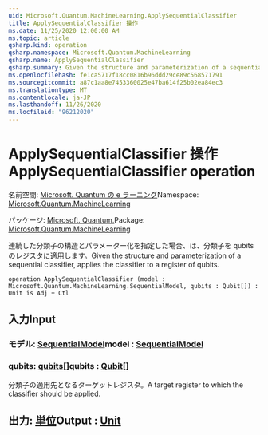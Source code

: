 ```yaml
---
uid: Microsoft.Quantum.MachineLearning.ApplySequentialClassifier
title: ApplySequentialClassifier 操作
ms.date: 11/25/2020 12:00:00 AM
ms.topic: article
qsharp.kind: operation
qsharp.namespace: Microsoft.Quantum.MachineLearning
qsharp.name: ApplySequentialClassifier
qsharp.summary: Given the structure and parameterization of a sequential classifier, applies the classifier to a register of qubits.
ms.openlocfilehash: fe1ca5717f18cc0816b96ddd29ce89c568571791
ms.sourcegitcommit: a87c1aa8e7453360025e47ba614f25b02ea84ec3
ms.translationtype: MT
ms.contentlocale: ja-JP
ms.lasthandoff: 11/26/2020
ms.locfileid: "96212020"
---
```

# <a name="applysequentialclassifier-operation"></a><span data-ttu-id="de97e-102">ApplySequentialClassifier 操作</span><span class="sxs-lookup"><span data-stu-id="de97e-102">ApplySequentialClassifier operation</span></span>

<span data-ttu-id="de97e-103">名前空間: [Microsoft. Quantum の e ラーニング](xref:Microsoft.Quantum.MachineLearning)</span><span class="sxs-lookup"><span data-stu-id="de97e-103">Namespace: [Microsoft.Quantum.MachineLearning](xref:Microsoft.Quantum.MachineLearning)</span></span>

<span data-ttu-id="de97e-104">パッケージ: [Microsoft. Quantum.](https://nuget.org/packages/Microsoft.Quantum.MachineLearning)</span><span class="sxs-lookup"><span data-stu-id="de97e-104">Package: [Microsoft.Quantum.MachineLearning](https://nuget.org/packages/Microsoft.Quantum.MachineLearning)</span></span>


<span data-ttu-id="de97e-105">連続した分類子の構造とパラメーター化を指定した場合、は、分類子を qubits のレジスタに適用します。</span><span class="sxs-lookup"><span data-stu-id="de97e-105">Given the structure and parameterization of a sequential classifier, applies the classifier to a register of qubits.</span></span>

```qsharp
operation ApplySequentialClassifier (model : Microsoft.Quantum.MachineLearning.SequentialModel, qubits : Qubit[]) : Unit is Adj + Ctl
```


## <a name="input"></a><span data-ttu-id="de97e-106">入力</span><span class="sxs-lookup"><span data-stu-id="de97e-106">Input</span></span>

### <a name="model--sequentialmodel"></a><span data-ttu-id="de97e-107">モデル: [SequentialModel](xref:Microsoft.Quantum.MachineLearning.SequentialModel)</span><span class="sxs-lookup"><span data-stu-id="de97e-107">model : [SequentialModel](xref:Microsoft.Quantum.MachineLearning.SequentialModel)</span></span>




### <a name="qubits--qubit"></a><span data-ttu-id="de97e-108">qubits: [qubits](xref:microsoft.quantum.lang-ref.qubit)[]</span><span class="sxs-lookup"><span data-stu-id="de97e-108">qubits : [Qubit](xref:microsoft.quantum.lang-ref.qubit)[]</span></span>

<span data-ttu-id="de97e-109">分類子の適用先となるターゲットレジスタ。</span><span class="sxs-lookup"><span data-stu-id="de97e-109">A target register to which the classifier should be applied.</span></span>



## <a name="output--unit"></a><span data-ttu-id="de97e-110">出力: [単位](xref:microsoft.quantum.lang-ref.unit)</span><span class="sxs-lookup"><span data-stu-id="de97e-110">Output : [Unit](xref:microsoft.quantum.lang-ref.unit)</span></span>


